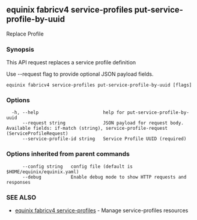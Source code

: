 ## equinix fabricv4 service-profiles put-service-profile-by-uuid

Replace Profile

### Synopsis

This API request replaces a service profile definition

Use --request flag to provide optional JSON payload fields.

```
equinix fabricv4 service-profiles put-service-profile-by-uuid [flags]
```

### Options

```
  -h, --help                        help for put-service-profile-by-uuid
      --request string              JSON payload for request body. Available fields: if-match (string), service-profile-request (ServiceProfileRequest)
      --service-profile-id string   Service Profile UUID (required)
```

### Options inherited from parent commands

```
      --config string   config file (default is $HOME/equinix/equinix.yaml)
      --debug           Enable debug mode to show HTTP requests and responses
```

### SEE ALSO

* [equinix fabricv4 service-profiles](equinix_fabricv4_service-profiles.md)	 - Manage service-profiles resources

